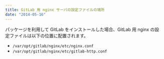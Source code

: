 ```yaml
---
title: GitLab 用 nginx サーバの設定ファイルの場所
date: "2014-05-16"
---
```


パッケージを利用して GitLab をインストールした場合、GitLab 用 nginx の設定ファイルは以下の位置に配置されます。

- `/var/opt/gitlab/nginx/etc/nginx.conf`
- `/var/opt/gitlab/nginx/etc/gitlab-http.conf`

